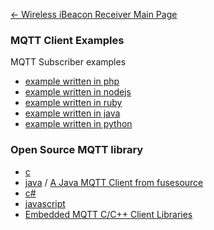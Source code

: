 [← Wireless iBeacon Receiver Main
Page](Wireless_iBeacon_Receiver.md)

### MQTT Client Examples

MQTT Subscriber examples

  - [example written in
    php](https://github.com/AprilBrother/mqtt-client-examples/tree/master/php)
  - [example written in
    nodejs](https://github.com/AprilBrother/mqtt-client-examples/tree/master/nodejs)
  - [example written in
    ruby](https://github.com/AprilBrother/mqtt-client-examples/tree/master/ruby)
  - [example written in
    java](https://github.com/AprilBrother/mqtt-client-examples/tree/master/java)
  - [example written in
    python](https://github.com/AprilBrother/mqtt-client-examples/tree/master/python)

### Open Source MQTT library

  - [c](https://www.eclipse.org/paho/clients/c/)
  - [java](https://www.eclipse.org/paho/clients/java/) / [A Java MQTT
    Client from fusesource](https://github.com/fusesource/mqtt-client)
  - [c\#](https://eclipse.org/paho/clients/dotnet/)
  - [javascript](https://www.eclipse.org/paho/clients/js/)
  - [Embedded MQTT C/C++ Client
    Libraries](https://www.eclipse.org/paho/clients/c/embedded/)